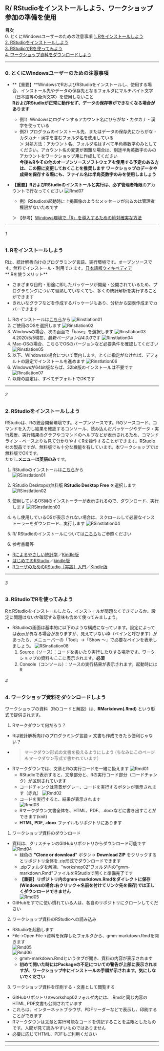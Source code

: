 <!-- R/ RStudioインストールガイド（日本語）-->
<!-- Install guide for R/ RStudio (Japanese)-->
## R/ RStudioをインストールしよう、ワークショップ参加の準備を使用
**目次**    
0. とくにWindowsユーザーのための注意事項
[1. Rをインストールしよう](#1)    
[2. RStudioをインストールしよう](#2)    
[3. RStudioでRを使ってみよう](#3)    
[4. ワークショップ資料をダウンロードしよう](#4)    
***
### **0. とくにWindowsユーザーのための注意事項**
* **【重要】**WindowsでRおよびRStudioをインストールし、使用する場合、インストール先やデータの保存先となるフォルダにマルチバイト文字（日本語等の全角文字）を使用しないこと   
    **RおよびRStudioが正常に動作せず、データの保存等ができなくなる場合があります**
    * 例1）Windowsにログインするアカウント名にひらがな・カタカナ・漢字を使っている    
    * 例2) プログラムのインストール先、またはデータの保存先にひらがな・カタカナ・漢字を含むフォルダ名を使用している    
    ＞ 対処方法：アカウント名、フォルダ名はすべて半角英数字のみとしてください。アカウント名の変更が困難な場合は、別途半角英数字のみのアカウントをワークショップ用に作成してください    
    **今後もRやその他のオープンソースソフトウェアを使用する予定のある方は、この際に変更しておくことを推奨します**
    **ワークショップのデータや成果を保存する際にも、ファイル名は半角英数字のみを使用しましょう**

* **【重要】**RおよびRStudioのインストールと実行は、必ず**管理者権限**のアカウントで行なってください
    ![Rmd07](https://github.com/kotdijian/StayHomebutStudyWorkshop/blob/master/Rinstlation/RStudio07.png)    
    * 例）RStudioの起動時に上掲画像のようなメッセージが出るのは管理者権限がないためです    
    
    ＞ 【参考】[Windows環境で「R」を導入するための絶対確実な方法](https://r-statistiker.hatenadiary.org/entry/20141112/1415799972)    

***
###### 1
### **1. Rをインストールしよう**
Rは、統計解析向けのプログラミング言語、実行環境です。オープンソースです。無料でインストール・利用できます。[日本語版ウィキペディア](https://ja.wikipedia.org/wiki/R%E8%A8%80%E8%AA%9E)    
** Rを使うメリット**
* さまざまな目的・用途に即したパッケージが開発・公開されているため、プログラミングについて習熟していなくても、多くの統計解析を実行することができます
* きれいなグラフなどを作成するパッケージもあり、分析から図表作成までカバーできます    

1. Rのインストールは[こちら](https://www.r-project.org/)から
![Rinstlation01](https://github.com/kotdijian/StayHomebutStudyWorkshop/blob/master/Rinstlation/R01.png)
2. ご使用のOSを選択します
![Rinstlation02](https://github.com/kotdijian/StayHomebutStudyWorkshop/blob/master/Rinstlation/R02.png)
3. Windowsの場合、次の画面で「base」を選択します
![Rinstlation03](https://github.com/kotdijian/StayHomebutStudyWorkshop/blob/master/Rinstlation/R03.png)    
4.2020/5/5現在、*最新バージョンは4.0.0*です
![Rinstlation04](https://github.com/kotdijian/StayHomebutStudyWorkshop/blob/master/Rinstlation/R04.png)
5. Mac-OSの場合、こちらでOSのバージョンなど必要条件を確認してください
![Rinstlation05](https://github.com/kotdijian/StayHomebutStudyWorkshop/blob/master/Rinstlation/R05.png)
6. 以下、Windowsの場合について案内します。とくに指定がなければ、デフォルトの設定でインストールを進めます
![Rinstlation06](https://github.com/kotdijian/StayHomebutStudyWorkshop/blob/master/Rinstlation/R06.png)
7. Windowsが64bit版ならば、32bit版のインストールは不要です    
![Rinstlation07](https://github.com/kotdijian/StayHomebutStudyWorkshop/blob/master/Rinstlation/R07.png)
8. 以降の設定は、すべてデフォルトでOKです

***

###### 2
### **2. RStudioをインストールしよう**
RStudioは、Rの統合開発環境です。オープンソースです。Rのソースコード、コマンドを入力し結果を確認するコンソール、読み込んだパッケージやデータ・実行履歴、実行結果のグラフやコマンドのヘルプなどが表示されるため、コマンドライン・ベースよりも見て分かりやすくRを操作することができます。RStudio社の製品ですが、無料版でも十分な機能を有しています。本ワークショップでは無料版でOKです。   
ただし**メニューは英語のみ**です。    

1. RStudioのインストールは[こちら](https://rstudio.com/products/rstudio/download/)から    
![RSinstlation01](https://github.com/kotdijian/StayHomebutStudyWorkshop/blob/master/Rinstlation/RStudio01.png)
2. RStudio Desktopの無料版 **RStudio Desktop Free** を選択します
![RSinstlation02](https://github.com/kotdijian/StayHomebutStudyWorkshop/blob/master/Rinstlation/RStudio02.png)
3. 使用しているOS用のインストーラーが表示されるので、ダウンロード、実行します
![RSinstlation03](https://github.com/kotdijian/StayHomebutStudyWorkshop/blob/master/Rinstlation/RStudio03.png)
4. もし使用しているOSが表示されない場合は、スクロールして必要なインストーラーをダウンロード、実行します
![RSinstlation04](https://github.com/kotdijian/StayHomebutStudyWorkshop/blob/master/Rinstlation/RStudio04.png)

5. R/ RStudioのインストールについては[こちら](https://qiita.com/hujuu/items/ddd66ae8e6f3f989f2c0)もご参照ください    
6. 参考書籍等
* [Rによるやさしい統計学](https://amzn.to/3dgxdkO)／[Kindle版](https://amzn.to/2W60tVG)    
* [はじめてのRStudio](https://amzn.to/3c8pDsa)／[kindle版](https://amzn.to/3c9NIPE)    
* [RユーザのためのRStudio［実践］入門](https://amzn.to/2L42mf6)／[Kindle版](https://amzn.to/2W9zDw5)    
***
###### 3
### **3. RStudioでRを使ってみよう**   
RとRStudioをインストールしたら、インストールが問題なくできているか、設定に問題はないか確認する意味も含めて使ってみましょう。

* RStudioの画面は基本的に以下のような構成になっています。設定によっては表示が異なる場合がありますが、見えていない枠（ペインと呼びます）があったら、メニューバーの「Tool」→「Show ～」で必要なペインを表示しましょう。
![RSinstlation08](https://github.com/kotdijian/StayHomebutStudyWorkshop/blob/master/Rinstlation/RStudio08.png)
    1. Source（ソース）：コードを書いたり実行したりする場所です。ワークショップの資料もここに表示されます。**必須**
    2. Console（コンソール）：ソースの実行結果が表示されます。起動時にはR

###### 4
### **4. ワークショップ資料をダウンロードしよう**
ワークショップの資料（Rのコードと解説）は、**RMarkdown(.Rmd)** という形式で提供されます。
1. Rマークダウンて何だろう？
* Rは統計解析向けのプログラミング言語 > 文書も作成できたら便利じゃない？
* >マークダウン形式の文書を扱えるようにしよう (ちなみにこのページもマークダウン形式で書かれています）
* Rマークダウンでは、文章とRの実行コードを一緒に扱えます
![Rmd01](https://github.com/kotdijian/StayHomebutStudyWorkshop/blob/master/Rinstlation/Rmd01.png)
    * RStudioで表示すると、文章部分と、Rの実行コード部分（コードチャンク）が区別されています
    * コードチャンクは背景がグレー、コードを実行するボタンが表示されます（赤丸）
![Rmd02](https://github.com/kotdijian/StayHomebutStudyWorkshop/blob/master/Rinstlation/Rmd02.png)
    * コードを実行すると、結果が表示されます    
![Rmd03](https://github.com/kotdijian/StayHomebutStudyWorkshop/blob/master/Rinstlation/Rmd03.png)    
    * Rマークダウン文書全体を、HTML、PDF、.docxなどに書き出すことができます(knit)    
    * **HTML, PDF, .docx** ファイルもリポジトリにあります

1. ワークショップ資料のダウンロード
* 資料は、クリスチャンのGitHubリポジトリからダウンロード可能です
![Rmd04](https://github.com/kotdijian/StayHomebutStudyWorkshop/blob/master/Rinstlation/Rmd04.png)
    * 緑色の **"Clone or download"** ボタン→ **Download ZIP** をクリックするとリポジトリ全体を.zip形式でダウンロードできます
    * .zipフォルダを解凍、"workshop02"フォルダ内の"gmm-markdown.Rmd"ファイルをRStudioで開くと準備完了です
    * **【重要】リポジトリ内のgmm-markdown.Rmdをダイレクトに保存(Windowsの場合:右クリック→名前を付けてリンク先を保存)では正しくダウンロードできません**    
    ![Rmd05](https://github.com/kotdijian/StayHomebutStudyWorkshop/blob/master/Rinstlation/Rmd05.png)
* GitHubをすでに使い慣れている人は、各自のリポジトリにクローンしてください    

2. ワークショップ資料のRStudioへの読み込み
* RStudioを起動します
* File→Open File→資料を保存したフォルダから、gmm-markdown.Rmdを開きます    
![Rmd05](https://github.com/kotdijian/StayHomebutStudyWorkshop/blob/master/Rinstlation/RStudio05.png)    
![Rmd06](https://github.com/kotdijian/StayHomebutStudyWorkshop/blob/master/Rinstlation/RStudio06.png)    
    * gmm-markdown.Rmdというタブが開き、資料の内容が表示されます
    * **初めて開いた時にはPackageの不足についての警告が上部に表示されますが、ワークショップ中にインストールの手順が示されます。気にしないでください**    

3. ワークショップ資料を印刷する・文書として閲覧する
* GitHubリポジトリのworkshop02フォルダ内には、.Rmdと同じ内容のHTML, PDF文書も公開されています
* これらは、インターネットブラウザ、PDFリーダーなどで表示し、印刷することができます
* Rマークダウンは文章と実行可能なコードを併記することを主眼としたものです。人間が見て読みやすいものではありません
* 必要に応じてHTML、PDFもご利用ください

***
***
